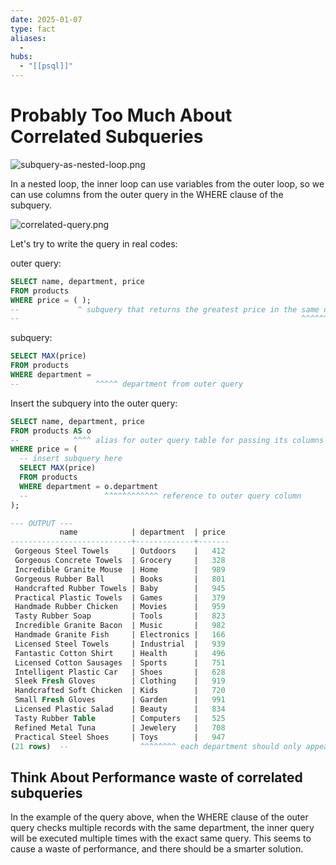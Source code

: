 ```yaml
---
date: 2025-01-07
type: fact
aliases:
  -
hubs:
  - "[[psql]]"
---
```


# Probably Too Much About Correlated Subqueries

![subquery-as-nested-loop.png](../assets/imgs/subquery-as-nested-loop.png)

In a nested loop, the inner loop can use variables from the outer loop, so we can use columns from the outer query in the WHERE clause of the subquery.

![correlated-query.png](../assets/imgs/correlated-query.png)


Let's try to write the query in real codes:

outer query:

```sql
SELECT name, department, price
FROM products
WHERE price = ( );
--             ^ subquery that returns the greatest price in the same department 
--                                                               ^^^^^^^^^^^^^^^ which means subquery need to reference the outer query column `department`

```

subquery:
```sql
SELECT MAX(price)
FROM products
WHERE department = 
--                 ^^^^^ department from outer query

```

Insert the subquery into the outer query:

```sql
SELECT name, department, price
FROM products AS o
--            ^^^^ alias for outer query table for passing its columns to subquery
WHERE price = (
  -- insert subquery here
  SELECT MAX(price)
  FROM products
  WHERE department = o.department
  --                 ^^^^^^^^^^^^ reference to outer query column
);

--- OUTPUT ---
           name            | department  | price 
---------------------------+-------------+-------
 Gorgeous Steel Towels     | Outdoors    |   412
 Gorgeous Concrete Towels  | Grocery     |   328
 Incredible Granite Mouse  | Home        |   989
 Gorgeous Rubber Ball      | Books       |   801
 Handcrafted Rubber Towels | Baby        |   945
 Practical Plastic Towels  | Games       |   379
 Handmade Rubber Chicken   | Movies      |   959
 Tasty Rubber Soap         | Tools       |   823
 Incredible Granite Bacon  | Music       |   982
 Handmade Granite Fish     | Electronics |   166
 Licensed Steel Towels     | Industrial  |   939
 Fantastic Cotton Shirt    | Health      |   496
 Licensed Cotton Sausages  | Sports      |   751
 Intelligent Plastic Car   | Shoes       |   628
 Sleek Fresh Gloves        | Clothing    |   919
 Handcrafted Soft Chicken  | Kids        |   720
 Small Fresh Gloves        | Garden      |   991
 Licensed Plastic Salad    | Beauty      |   834
 Tasty Rubber Table        | Computers   |   525
 Refined Metal Tuna        | Jewelery    |   708
 Practical Steel Shoes     | Toys        |   947
(21 rows)  --                ^^^^^^^^ each department should only appear once

```


## Think About Performance waste of correlated subqueries

In the example of the query above, when the WHERE clause of the outer query checks multiple records with the same department, the inner query will be executed multiple times with the exact same query. This seems to cause a waste of performance, and there should be a smarter solution.

